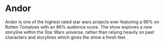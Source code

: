 # Andor

Andor is one of the highest rated star wars projects ever featuring a 96% on Rotten Tomatoes with an 86% audience score. The show explores a new storyline within the Star Wars universe, rather than relying heavily on past characters and storylines which gives the show a fresh feel.
